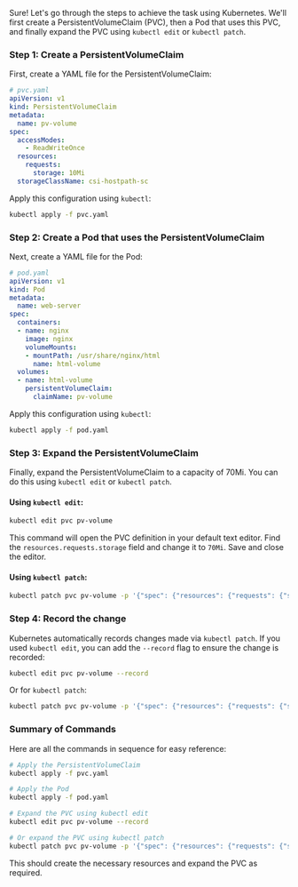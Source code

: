 Sure! Let's go through the steps to achieve the task using Kubernetes. We'll first create a PersistentVolumeClaim (PVC), then a Pod that uses this PVC, and finally expand the PVC using `kubectl edit` or `kubectl patch`.

### Step 1: Create a PersistentVolumeClaim

First, create a YAML file for the PersistentVolumeClaim:

```yaml
# pvc.yaml
apiVersion: v1
kind: PersistentVolumeClaim
metadata:
  name: pv-volume
spec:
  accessModes:
    - ReadWriteOnce
  resources:
    requests:
      storage: 10Mi
  storageClassName: csi-hostpath-sc
```

Apply this configuration using `kubectl`:

```bash
kubectl apply -f pvc.yaml
```

### Step 2: Create a Pod that uses the PersistentVolumeClaim

Next, create a YAML file for the Pod:

```yaml
# pod.yaml
apiVersion: v1
kind: Pod
metadata:
  name: web-server
spec:
  containers:
  - name: nginx
    image: nginx
    volumeMounts:
    - mountPath: /usr/share/nginx/html
      name: html-volume
  volumes:
  - name: html-volume
    persistentVolumeClaim:
      claimName: pv-volume
```

Apply this configuration using `kubectl`:

```bash
kubectl apply -f pod.yaml
```

### Step 3: Expand the PersistentVolumeClaim

Finally, expand the PersistentVolumeClaim to a capacity of 70Mi. You can do this using `kubectl edit` or `kubectl patch`.

#### Using `kubectl edit`:

```bash
kubectl edit pvc pv-volume
```

This command will open the PVC definition in your default text editor. Find the `resources.requests.storage` field and change it to `70Mi`. Save and close the editor.

#### Using `kubectl patch`:

```bash
kubectl patch pvc pv-volume -p '{"spec": {"resources": {"requests": {"storage": "70Mi"}}}}'
```

### Step 4: Record the change

Kubernetes automatically records changes made via `kubectl patch`. If you used `kubectl edit`, you can add the `--record` flag to ensure the change is recorded:

```bash
kubectl edit pvc pv-volume --record
```

Or for `kubectl patch`:

```bash
kubectl patch pvc pv-volume -p '{"spec": {"resources": {"requests": {"storage": "70Mi"}}}}' --record
```

### Summary of Commands

Here are all the commands in sequence for easy reference:

```bash
# Apply the PersistentVolumeClaim
kubectl apply -f pvc.yaml

# Apply the Pod
kubectl apply -f pod.yaml

# Expand the PVC using kubectl edit
kubectl edit pvc pv-volume --record

# Or expand the PVC using kubectl patch
kubectl patch pvc pv-volume -p '{"spec": {"resources": {"requests": {"storage": "70Mi"}}}}' --record
```

This should create the necessary resources and expand the PVC as required.